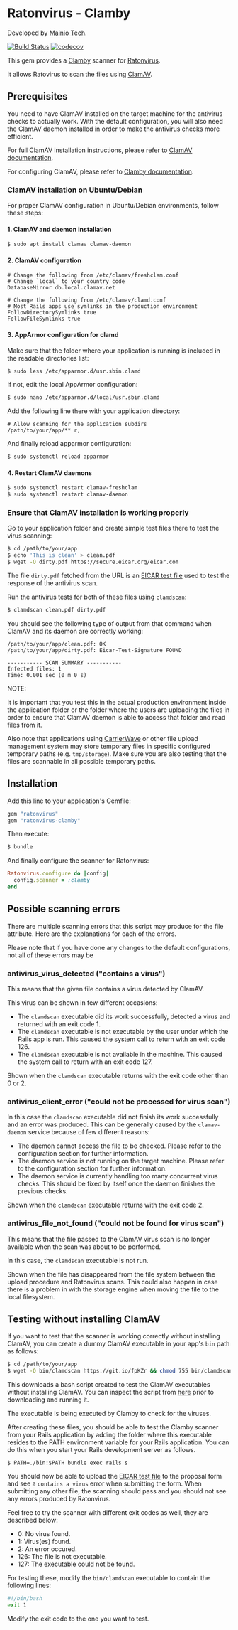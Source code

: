 # Ratonvirus - Clamby

Developed by [Mainio Tech](https://www.mainiotech.fi/).

[![Build Status](https://github.com/mainio/ratonvirus-clamby/actions/workflows/ci_ratonvirus_clamby.yml/badge.svg)](https://github.com/mainio/ratonvirus-clamby/actions)
[![codecov](https://codecov.io/gh/mainio/ratonvirus-clamby/branch/master/graph/badge.svg)](https://codecov.io/gh/mainio/ratonvirus-clamby)

This gem provides a [Clamby](https://github.com/kobaltz/clamby) scanner for
[Ratonvirus](https://github.com/mainio/ratonvirus).

It allows Ratovirus to scan the files using [ClamAV](https://www.clamav.net/).

## Prerequisites

You need to have ClamAV installed on the target machine for the antivirus checks
to actually work. With the default configuration, you will also need the ClamAV
daemon installed in order to make the antivirus checks more efficient.

For full ClamAV installation instructions, please refer to
[ClamAV documentation](https://www.clamav.net/documents/installing-clamav).

For configuring ClamAV, please refer to
[Clamby documentation](https://github.com/kobaltz/clamby).

### ClamAV installation on Ubuntu/Debian

For proper ClamAV configuration in Ubuntu/Debian environments, follow these
steps:

#### 1. ClamAV and daemon installation

```bash
$ sudo apt install clamav clamav-daemon
```

#### 2. ClamAV configuration

```
# Change the following from /etc/clamav/freshclam.conf
# Change `local` to your country code
DatabaseMirror db.local.clamav.net
```

```
# Change the following from /etc/clamav/clamd.conf
# Most Rails apps use symlinks in the production environment
FollowDirectorySymlinks true
FollowFileSymlinks true
```

#### 3. AppArmor configuration for clamd

Make sure that the folder where your application is running is included in the
readable directories list:

```bash
$ sudo less /etc/apparmor.d/usr.sbin.clamd
```

If not, edit the local AppArmor configuration:

```bash
$ sudo nano /etc/apparmor.d/local/usr.sbin.clamd
```

Add the following line there with your application directory:

```
# Allow scanning for the application subdirs
/path/to/your/app/** r,
```

And finally reload apparmor configuration:

```bash
$ sudo systemctl reload apparmor
```

#### 4. Restart ClamAV daemons

```bash
$ sudo systemctl restart clamav-freshclam
$ sudo systemctl restart clamav-daemon
```

### Ensure that ClamAV installation is working properly

Go to your application folder and create simple test files there to test the
virus scanning:

```bash
$ cd /path/to/your/app
$ echo 'This is clean' > clean.pdf
$ wget -O dirty.pdf https://secure.eicar.org/eicar.com
```

The file `dirty.pdf` fetched from the URL is an
[EICAR test file](https://en.wikipedia.org/wiki/EICAR_test_file) used to test
the response of the antivirus scan.

Run the antivirus tests for both of these files using `clamdscan`:

```bash
$ clamdscan clean.pdf dirty.pdf
```

You should see the following type of output from that command when ClamAV and
its daemon are correctly working:

```
/path/to/your/app/clean.pdf: OK
/path/to/your/app/dirty.pdf: Eicar-Test-Signature FOUND

----------- SCAN SUMMARY -----------
Infected files: 1
Time: 0.001 sec (0 m 0 s)
```

NOTE:

It is important that you test this in the actual production environment inside
the application folder or the folder where the users are uploading the files in
order to ensure that ClamAV daemon is able to access that folder and read files
from it.

Also note that applications using
[CarrierWave](https://github.com/carrierwaveuploader/carrierwave) or other file
upload management system may store temporary files in specific configured
temporary paths (e.g. `tmp/storage`). Make sure you are also testing that the
files are scannable in all possible temporary paths.

## Installation

Add this line to your application's Gemfile:

```ruby
gem "ratonvirus"
gem "ratonvirus-clamby"
```

Then execute:

```bash
$ bundle
```

And finally configure the scanner for Ratonvirus:

```ruby
Ratonvirus.configure do |config|
  config.scanner = :clamby
end
```

## Possible scanning errors

There are multiple scanning errors that this script may produce for the file
attribute. Here are the explanations for each of the errors.

Please note that if you have done any changes to the default configurations,
not all of these errors may be

### antivirus_virus_detected ("contains a virus")

This means that the given file contains a virus detected by ClamAV.

This virus can be shown in few different occasions:

- The `clamdscan` executable did its work successfully, detected a virus and
  returned with an exit code 1.
- The `clamdscan` executable is not executable by the user under which the Rails
  app is run. This caused the system call to return with an exit code 126.
- The `clamdscan` executable is not available in the machine. This caused the
  system call to return with an exit code 127.

Shown when the `clamdscan` executable returns with the exit code other than 0 or
2.

### antivirus_client_error ("could not be processed for virus scan")

In this case the `clamdscan` executable did not finish its work successfully and
an error was produced. This can be generally caused by the `clamav-daemon`
service because of few different reasons:

- The daemon cannot access the file to be checked. Please refer to the
  configuration section for further information.
- The daemon service is not running on the target machine. Please refer to the
  configuration section for further information.
- The daemon service is currently handling too many concurrent virus checks.
  This should be fixed by itself once the daemon finishes the previous checks.

Shown when the `clamdscan` executable returns with the exit code 2.

### antivirus_file_not_found ("could not be found for virus scan")

This means that the file passed to the ClamAV virus scan is no longer available
when the scan was about to be performed.

In this case, the `clamdscan` executable is not run.

Shown when the file has disappeared from the file system between the upload
procedure and Ratonvirus scans. This could also happen in case there is a
problem in with the storage engine when moving the file to the local filesystem.

## Testing without installing ClamAV

If you want to test that the scanner is working correctly without installing
ClamAV, you can create a dummy ClamAV executable in your app's `bin` path as
follows:

```bash
$ cd /path/to/your/app
$ wget -O bin/clamdscan https://git.io/fpKZr && chmod 755 bin/clamdscan
```

This downloads a bash script created to test the ClamAV executables without
installing ClamAV. You can inspect the script from
[here](https://gist.github.com/ahukkanen/ad28be993333b751013ddbc4cde2acef) prior
to downloading and running it.

The executable is being executed by Clamby to check for the viruses.

After creating these files, you should be able to test the Clamby scanner from
your Rails application by adding the folder where this executable resides to the
PATH environment variable for your Rails application. You can do this when you
start your Rails development server as follows.

```
$ PATH=./bin:$PATH bundle exec rails s
```

You should now be able to upload the
[EICAR test file](https://en.wikipedia.org/wiki/EICAR_test_file) to the proposal
form and see a `contains a virus` error when submitting the form. When
submitting any other file, the scanning should pass and you should not see any
errors produced by Ratonvirus.

Feel free to try the scanner with different exit codes as well, they are
described below:

- 0: No virus found.
- 1: Virus(es) found.
- 2: An error occured.
- 126: The file is not executable.
- 127: The executable could not be found.

For testing these, modify the `bin/clamdscan` executable to contain the
following lines:

```bash
#!/bin/bash
exit 1
```

Modify the exit code to the one you want to test.
